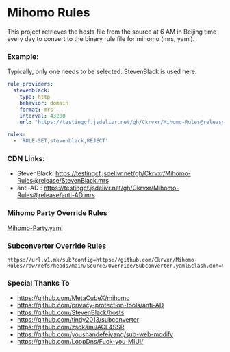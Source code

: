 # Mihomo Rules

This project retrieves the hosts file from the source at 6 AM in Beijing time every day to convert to the binary rule file for mihomo (mrs, yaml).

### Example:

Typically, only one needs to be selected. StevenBlack is used here.

```yaml
rule-providers:
  stevenblack:
    type: http
    behavior: domain
    format: mrs
    interval: 43200
    url: "https://testingcf.jsdelivr.net/gh/Ckrvxr/Mihomo-Rules@release/StevenBlack.mrs"
```

```yaml
rules:
  - 'RULE-SET,stevenblack,REJECT'
```

### CDN Links:

* StevenBlack:  https://testingcf.jsdelivr.net/gh/Ckrvxr/Mihomo-Rules@release/StevenBlack.mrs
* anti-AD :  https://testingcf.jsdelivr.net/gh/Ckrvxr/Mihomo-Rules@release/anti-AD.mrs

### Mihomo Party Override Rules

[Mihomo-Party.yaml](https://github.com/Ckrvxr/Mihomo-Rules/blob/main/Source/Override/Mihomo-Party.yaml)

### Subconverter Override Rules

```
https://url.v1.mk/sub?config=https://github.com/Ckrvxr/Mihomo-Rules/raw/refs/heads/main/Source/Override/Subconverter.yaml&clash.doh=true&target=clash&udp=true&url=YOURURL
```

### Special Thanks To

- https://github.com/MetaCubeX/mihomo
- https://github.com/privacy-protection-tools/anti-AD
- https://github.com/StevenBlack/hosts
- https://github.com/tindy2013/subconverter
- https://github.com/zsokami/ACL4SSR
- https://github.com/youshandefeiyang/sub-web-modify
- https://github.com/LoopDns/Fuck-you-MIUI/
